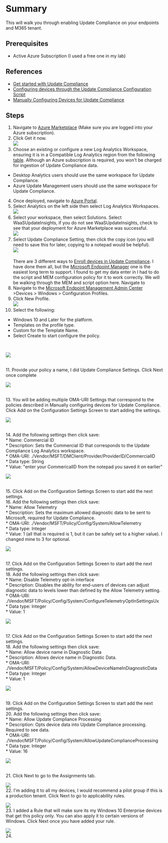 # Summary
This will walk you through enabling Update Compliance on your endpoints and M365 tenant.

## Prerequisites
* Active Azure Subscription (I used a free one in my lab)

## References
* [Get started with Update Compliance](https://docs.microsoft.com/en-us/windows/deployment/update/update-compliance-get-started)
* [Configuring devices through the Update Compliance Configuration Script](https://docs.microsoft.com/en-us/windows/deployment/update/update-compliance-configuration-script)
* [Manually Configuring Devices for Update Compliance](https://docs.microsoft.com/en-us/windows/deployment/update/update-compliance-configuration-manual)

## Steps
1. Navigate to [Azure Marketplace](https://azuremarketplace.microsoft.com/en-US/marketplace/apps/microsoft.waasupdateinsights?tab=overview) (Make sure you are logged into your Azure subscription).
2. Click Get it now.<BR>
![](https://github.com/mattnovitsch/M365/blob/main/UC1.jpg)
3. Choose an existing or configure a new Log Analytics Workspace, ensuring it is in a Compatible Log Analytics region from the following [table](https://docs.microsoft.com/en-us/windows/deployment/update/update-compliance-get-started#add-update-compliance-to-your-azure-subscription).  Although an Azure subscription is required, you won't be charged for ingestion of Update Compliance data.
* Desktop Analytics users should use the same workspace for Update Compliance.
* Azure Update Management users should use the same workspace for Update Compliance.
4. Once deployed, navigate to [Azure Portal](https://portal.azure.com/#allservices).
5. Select Analytics on the left side then select Log Analytics Workspaces.<BR>
![](https://github.com/mattnovitsch/M365/blob/main/UC2.jpg)
6. Select your workspace, then select Solutions. Select WaaSUpdateInsights, if you do not see WaaSUpdateInsights, check to see that your deployment for Azure Marketplace was successful.<BR>
![](https://github.com/mattnovitsch/M365/blob/main/UC3.jpg)
7. Select Update Compliance Setting, then click the copy icon (you will need to save this for later, copying to a notepad would be helpful).<BR>
![](https://github.com/mattnovitsch/M365/blob/main/UC4.jpg)
<BR><BR>
There are 3 different ways to [Enroll devices in Update Compliance](https://docs.microsoft.com/en-us/windows/deployment/update/update-compliance-get-started#enroll-devices-in-update-compliance). I have done them all, but the [Microsoft Endpoint Manager](https://docs.microsoft.com/en-us/windows/deployment/update/update-compliance-configuration-mem) one is the easiest long term to support. I found to get my data enter in I had to do the script and MEM configuration policy for it to work correctly. We will be walking through the MEM and script option here. Navigate to 
8. Navigate to the [Microsoft Endpoint Management Admin Center](https://endpoint.microsoft.com/#blade/Microsoft_Intune_DeviceSettings/DevicesWindowsMenu/configProfiles) >Devices > Windows > Configuration Profiles.
9. Click New Profile. <BR>
![](https://github.com/mattnovitsch/M365/blob/main/UC5.jpg) 
10. Select the following: 
* Windows 10 and Later for the platform. 
* Templates on the profile type.
* Custom for the Template Name.
* Select Create to start configure the policy.
<BR>

![](https://github.com/mattnovitsch/M365/blob/main/UC6.jpg) 

<BR>
11. Provide your policy a name, I did Update Compliance Settings. Click Next once complete<BR>

![](https://github.com/mattnovitsch/M365/blob/main/UC7.jpg) 

<BR>
13. You will be adding multiple OMA-URI Settings that correspond to the policies described in Manually configuring devices for Update Compliance. Click Add on the Configuration Settings Screen to start adding the settings. <BR>

![](https://github.com/mattnovitsch/M365/blob/main/UC8.jpg)

<BR>
14. Add the following settings then click save: <BR>
* Name: Commercial ID <BR>
* Description: Sets the Commercial ID that corresponds to the Update Compliance Log Analytics workspace. <BR>
* OMA-URI: ./Vendor/MSFT/DMClient/Provider/ProviderID/CommercialID <BR>
* Data type: String <BR>
* Value: "enter your CommericalID from the notepad you saved it on earlier"<BR>

![](https://github.com/mattnovitsch/M365/blob/main/UC9.jpg)

<BR>
15. Click Add on the Configuration Settings Screen to start add the next settings. <BR>
16. Add the following settings then click save: <BR>
* Name: Allow Telemetry <BR>
* Description: Sets the maximum allowed diagnostic data to be sent to Microsoft, required for Update Compliance. <BR>
* OMA-URI: ./Vendor/MSFT/Policy/Config/System/AllowTelemetry <BR>
* Data type: Integer <BR>
* Value: 1 (all that is required is 1, but it can be safely set to a higher value). I changed mine to 3 for optional. <BR>

![](https://github.com/mattnovitsch/M365/blob/main/UC10.jpg)

<BR>
17. Click Add on the Configuration Settings Screen to start add the next settings. <BR>
18. Add the following settings then click save: <BR>
* Name: Disable Telemetry opt-in interface <BR>
* Description: Disables the ability for end-users of devices can adjust diagnostic data to levels lower than defined by the Allow Telemetry setting. <BR>
* OMA-URI: ./Vendor/MSFT/Policy/Config/System/ConfigureTelemetryOptInSettingsUx <BR>
* Data type: Integer <BR>
* Value: 1 <BR>

![](https://github.com/mattnovitsch/M365/blob/main/UC12.jpg)

<BR>
17. Click Add on the Configuration Settings Screen to start add the next settings. <BR>
18. Add the following settings then click save: <BR>
* Name: Allow device name in Diagnostic Data <BR>
* Description: Allows device name in Diagnostic Data. <BR>
* OMA-URI: ./Vendor/MSFT/Policy/Config/System/AllowDeviceNameInDiagnosticData <BR>
* Data type: Integer <BR>
* Value: 1 <BR>

![](https://github.com/mattnovitsch/M365/blob/main/UC13.jpg)

<BR>
19. Click Add on the Configuration Settings Screen to start add the next settings. <BR>
20. Add the following settings then click save: <BR>
* Name: Allow Update Compliance Processing <BR>
* Description: Opts device data into Update Compliance processing. Required to see data. <BR>
* OMA-URI: ./Vendor/MSFT/Policy/Config/System/AllowUpdateComplianceProcessing <BR>
* Data type: Integer <BR>
* Value: 16 <BR>

![](https://github.com/mattnovitsch/M365/blob/main/UC14.jpg)

<BR>
21. Click Next to go to the Assignments tab. <BR>

![](https://github.com/mattnovitsch/M365/blob/main/UC15.jpg)
<BR>
22. I'm adding it to all my devices, I would recommend a pilot group if this is a production tenant. Click Next to go to applicability rules.<BR>

![](https://github.com/mattnovitsch/M365/blob/main/UC16.jpg)
<BR>
23. I added a Rule that will make sure its my Windows 10 Enterprise devices that get this policy only. You can also apply it to certain versions of Windows. Click Next once you have added your rule.<BR>

![](https://github.com/mattnovitsch/M365/blob/main/UC17.jpg)
<BR>
24. 